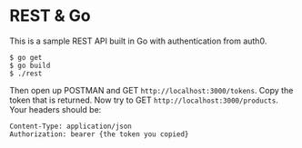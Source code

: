 # REST & Go

This is a sample REST API built in Go with authentication from auth0.

```
$ go get
$ go build
$ ./rest
```

Then open up POSTMAN and GET `http://localhost:3000/tokens`. Copy the token that is returned. Now try to GET `http://localhost:3000/products`. Your headers should be:

```
Content-Type: application/json
Authorization: bearer {the token you copied}
```
